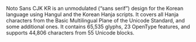 Noto Sans CJK KR is an unmodulated (“sans serif”) design for the Korean language using Hangul and the Korean Hanja scripts. It covers all Hanja characters from the Basic Multilingual Plane of the Unicode Standard, and some additional ones. It contains 65,535 glyphs, 23 OpenType features, and supports 44,806 characters from 55 Unicode blocks.